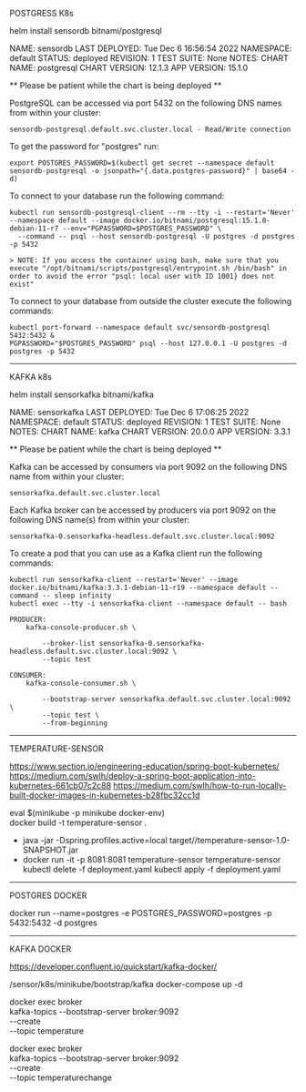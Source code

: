 POSTGRESS K8s

helm install sensordb bitnami/postgresql

NAME: sensordb
LAST DEPLOYED: Tue Dec  6 16:56:54 2022
NAMESPACE: default
STATUS: deployed
REVISION: 1
TEST SUITE: None
NOTES:
CHART NAME: postgresql
CHART VERSION: 12.1.3
APP VERSION: 15.1.0

** Please be patient while the chart is being deployed **

PostgreSQL can be accessed via port 5432 on the following DNS names from within your cluster:

    sensordb-postgresql.default.svc.cluster.local - Read/Write connection

To get the password for "postgres" run:

    export POSTGRES_PASSWORD=$(kubectl get secret --namespace default sensordb-postgresql -o jsonpath="{.data.postgres-password}" | base64 -d)

To connect to your database run the following command:

    kubectl run sensordb-postgresql-client --rm --tty -i --restart='Never' --namespace default --image docker.io/bitnami/postgresql:15.1.0-debian-11-r7 --env="PGPASSWORD=$POSTGRES_PASSWORD" \
      --command -- psql --host sensordb-postgresql -U postgres -d postgres -p 5432

    > NOTE: If you access the container using bash, make sure that you execute "/opt/bitnami/scripts/postgresql/entrypoint.sh /bin/bash" in order to avoid the error "psql: local user with ID 1001} does not exist"

To connect to your database from outside the cluster execute the following commands:

    kubectl port-forward --namespace default svc/sensordb-postgresql 5432:5432 &
    PGPASSWORD="$POSTGRES_PASSWORD" psql --host 127.0.0.1 -U postgres -d postgres -p 5432

---
KAFKA k8s

helm install sensorkafka bitnami/kafka

NAME: sensorkafka
LAST DEPLOYED: Tue Dec  6 17:06:25 2022
NAMESPACE: default
STATUS: deployed
REVISION: 1
TEST SUITE: None
NOTES:
CHART NAME: kafka
CHART VERSION: 20.0.0
APP VERSION: 3.3.1

** Please be patient while the chart is being deployed **

Kafka can be accessed by consumers via port 9092 on the following DNS name from within your cluster:

    sensorkafka.default.svc.cluster.local

Each Kafka broker can be accessed by producers via port 9092 on the following DNS name(s) from within your cluster:

    sensorkafka-0.sensorkafka-headless.default.svc.cluster.local:9092

To create a pod that you can use as a Kafka client run the following commands:

    kubectl run sensorkafka-client --restart='Never' --image docker.io/bitnami/kafka:3.3.1-debian-11-r19 --namespace default --command -- sleep infinity
    kubectl exec --tty -i sensorkafka-client --namespace default -- bash

    PRODUCER:
        kafka-console-producer.sh \
            
            --broker-list sensorkafka-0.sensorkafka-headless.default.svc.cluster.local:9092 \
            --topic test

    CONSUMER:
        kafka-console-consumer.sh \
            
            --bootstrap-server sensorkafka.default.svc.cluster.local:9092 \
            --topic test \
            --from-beginning



---

TEMPERATURE-SENSOR

https://www.section.io/engineering-education/spring-boot-kubernetes/
https://medium.com/swlh/deploy-a-spring-boot-application-into-kubernetes-661cb07c2c88
https://medium.com/swlh/how-to-run-locally-built-docker-images-in-kubernetes-b28fbc32cc1d

eval $(minikube -p minikube docker-env)   
docker build -t temperature-sensor .
- java -jar  -Dspring.profiles.active=local target//temperature-sensor-1.0-SNAPSHOT.jar
- docker run -it -p 8081:8081 temperature-sensor  temperature-sensor
kubectl delete -f deployment.yaml
kubectl apply -f deployment.yaml

---

POSTGRES DOCKER

docker run --name=postgres -e POSTGRES_PASSWORD=postgres -p 5432:5432 -d postgres 


---

KAFKA DOCKER

https://developer.confluent.io/quickstart/kafka-docker/

/sensor/k8s/minikube/bootstrap/kafka
docker-compose up -d

docker exec broker \
kafka-topics --bootstrap-server broker:9092 \
--create \
--topic temperature

docker exec broker \
kafka-topics --bootstrap-server broker:9092 \
--create \
--topic temperaturechange
